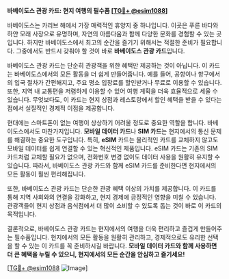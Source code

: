 **바베이도스 관광 카드: 현지 여행의 필수품 [[TG💪+ @esim1088](https://t.me/s/esim1088)]**

바베이도스는 카리브 해에서 가장 매력적인 휴양지 중 하나입니다. 이곳은 푸른 바다와 하얀 모래 사장으로 유명하며, 자연의 아름다움과 함께 다양한 문화를 경험할 수 있는 곳입니다. 하지만 바베이도스에서 최고의 순간을 즐기기 위해서는 적절한 준비가 필요합니다. 그중에서도 반드시 갖춰야 할 것이 바로 **바베이도스 관광 카드**입니다.

바베이도스 관광 카드는 단순히 관광객을 위한 혜택만 제공하는 것이 아닙니다. 이 카드는 바베이도스에서의 모든 활동을 더 쉽게 만들어줍니다. 예를 들어, 공항이나 항구에서의 입국 절차가 간편해지고, 주요 명소 입장료를 할인받거나 무료로 이용할 수 있습니다. 또한, 지역 내 교통편을 저렴하게 이용할 수 있어 여행 계획을 더욱 효율적으로 세울 수 있습니다. 무엇보다도, 이 카드는 현지 상점과 레스토랑에서 할인 혜택을 받을 수 있다는 점에서 실질적인 경제적 이점을 제공합니다.

현대에는 스마트폰이 없는 여행이 상상하기 어려울 정도로 중요한 역할을 합니다. 바베이도스에서도 마찬가지입니다. **모바일 데이터 카드**나 **SIM 카드**는 현지에서의 통신 문제를 해결하는 중요한 도구입니다. 특히, **eSIM** 카드는 물리적인 카드를 교체하지 않고도 모바일 데이터를 쉽게 연결할 수 있는 혁신적인 제품입니다. eSIM 카드는 기존의 SIM 카드처럼 교체할 필요가 없으며, 전화번호 변경 없이도 데이터 사용을 원활히 유지할 수 있습니다. 따라서, 바베이도스 관광 카드와 함께 eSIM 카드를 준비한다면 현지에서의 모든 활동이 훨씬 편리해집니다.

또한, 바베이도스 관광 카드는 단순한 관광 혜택 이상의 가치를 제공합니다. 이 카드를 통해 지역 사회와의 연결을 강화하고, 현지 경제에 긍정적인 영향을 미칠 수 있습니다. 관광객들이 현지 상점과 음식점에서 더 많이 소비할 수 있도록 돕는 것이 바로 이 카드의 목적입니다.

결론적으로, 바베이도스 관광 카드는 현지에서의 여행을 더욱 편리하고 즐겁게 만들어주는 필수품입니다. 현지에서의 모든 활동을 원활히 관리하고, 경제적으로도 유리한 선택을 할 수 있는 이 카드를 꼭 준비하시길 바랍니다. **모바일 데이터 카드와 함께 사용하면 더 큰 혜택을 누릴 수 있으니, 현지에서의 모든 순간을 안심하고 즐기세요!** 

[[TG💪+ @esim1088](https://t.me/s/esim1088) ![Image](https://i.postimg.cc/Y0z9fWf4/image.png)]